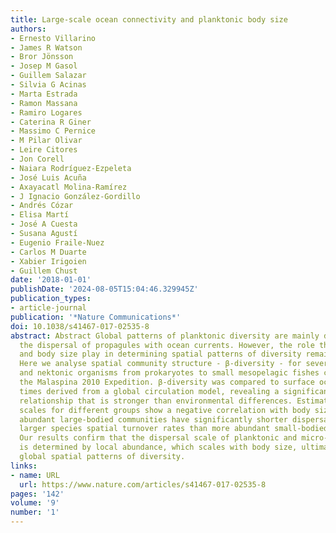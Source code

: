 ```yaml
---
title: Large-scale ocean connectivity and planktonic body size
authors:
- Ernesto Villarino
- James R Watson
- Bror Jönsson
- Josep M Gasol
- Guillem Salazar
- Silvia G Acinas
- Marta Estrada
- Ramon Massana
- Ramiro Logares
- Caterina R Giner
- Massimo C Pernice
- M Pilar Olivar
- Leire Citores
- Jon Corell
- Naiara Rodríguez-Ezpeleta
- José Luis Acuña
- Axayacatl Molina-Ramírez
- J Ignacio González-Gordillo
- Andrés Cózar
- Elisa Martí
- José A Cuesta
- Susana Agustí
- Eugenio Fraile-Nuez
- Carlos M Duarte
- Xabier Irigoien
- Guillem Chust
date: '2018-01-01'
publishDate: '2024-08-05T15:04:46.329945Z'
publication_types:
- article-journal
publication: '*Nature Communications*'
doi: 10.1038/s41467-017-02535-8
abstract: Abstract Global patterns of planktonic diversity are mainly determined by
  the dispersal of propagules with ocean currents. However, the role that abundance
  and body size play in determining spatial patterns of diversity remains unclear.
  Here we analyse spatial community structure - β-diversity - for several planktonic
  and nektonic organisms from prokaryotes to small mesopelagic fishes collected during
  the Malaspina 2010 Expedition. β-diversity was compared to surface ocean transit
  times derived from a global circulation model, revealing a significant negative
  relationship that is stronger than environmental differences. Estimated dispersal
  scales for different groups show a negative correlation with body size, where less
  abundant large-bodied communities have significantly shorter dispersal scales and
  larger species spatial turnover rates than more abundant small-bodied plankton.
  Our results confirm that the dispersal scale of planktonic and micro-nektonic organisms
  is determined by local abundance, which scales with body size, ultimately setting
  global spatial patterns of diversity.
links:
- name: URL
  url: https://www.nature.com/articles/s41467-017-02535-8
pages: '142'
volume: '9'
number: '1'
---
```

